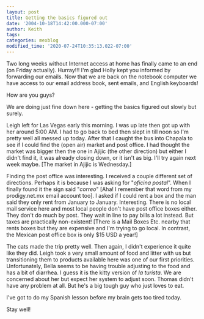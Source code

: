 ```yaml
---
layout: post
title: Getting the basics figured out
date: '2004-10-18T14:42:00.000-07:00'
author: Keith
tags:
categories: mexblog
modified_time: '2020-07-24T10:35:13.022-07:00'
---
```

Two long weeks without Internet access at home has finally came to an
end (on Friday actually). Hurray!!! I'm glad Holly kept you informed by
forwarding our emails. Now that we are back on the notebook computer we
have access to our email address book, sent emails, and English
keyboards!

How are you guys?

We are doing just fine down here - getting the basics figured out slowly
but surely.

Leigh left for Las Vegas early this morning. I was up late then got up
with her around 5:00 AM. I had to go back to bed then slept in till noon
so I'm pretty well all messed up today. After that I caught the bus into
Chapala to see if I could find the (open air) market and post office. I
had thought the market was bigger then the one in Ajijic (the other
direction) but either I didn't find it, it was already closing down, or
it isn't as big. I'll try again next week maybe. \[The market in Ajijic
is Wednesday.\]

Finding the post office was interesting. I received a couple different
set of directions. Perhaps it is because I was asking for "*oficina
postal*". When I finally found it the sign said "*correo*" \[Aha! I
remember that word from my prodigy.net.mx email account too\]. I asked
if I could rent a box and the man said they only rent from January to
January. Interesting. There is no local mail service here and most local
people don't have post office boxes either. They don't do much by post.
They wait in line to pay bills a lot instead. But taxes are practically
non-existent! \[There is a Mail Boxes Etc. nearby that rents boxes but
they are expensive and I'm trying to go local. In contrast, the Mexican
post office box is only $15 USD a year!\]

The cats made the trip pretty well. Then again, I didn't experience it
quite like they did. Leigh took a very small amount of food and litter
with us but transitioning them to products available here was one of our
first priorities. Unfortunately, Bella seems to be having trouble
adjusting to the food and has a bit of diarrhea. I guess it is the kitty
version of *la turista*. We are concerned about her but expect her
system to adjust soon. Thomas didn't have any problem at all. But he's a
big tough guy who just loves to eat.

I've got to do my Spanish lesson before my brain gets too tired today.

Stay well!
